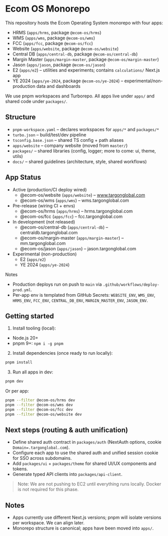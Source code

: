 # Ecom OS Monorepo

This repository hosts the Ecom Operating System monorepo with four apps:

- HRMS (`apps/hrms`, package `@ecom-os/hrms`)
- WMS (`apps/wms`, package `@ecom-os/wms`)
- FCC (`apps/fcc`, package `@ecom-os/fcc`)
- Website (`apps/website`, package `@ecom-os/website`)
- Central DB (`apps/central-db`, package `@ecom-os/central-db`)
- Margin Master (`apps/margin-master`, package `@ecom-os/margin-master`)
- Jason (`apps/jason`, package `@ecom-os/jason`)
- E2 (`apps/e2`) – utilities and experiments; contains `calculations/` Next.js app
- YE 2024 (`apps/ye-2024`, package `@ecom-os/ye-2024`) – experimental/non-production data and dashboards

We use pnpm workspaces and Turborepo. All apps live under `apps/` and shared code under `packages/`.

## Structure

- `pnpm-workspace.yaml` – declares workspaces for `apps/*` and `packages/*`
- `turbo.json` – build/test/dev pipeline
- `tsconfig.base.json` – shared TS config + path aliases
- `apps/website` – company website (moved from `master/`)
- `packages/` – shared libraries (config, logger; more to come: ui, theme, utils)
- `docs/` – shared guidelines (architecture, style, shared workflows)

## App Status

- Active (production/CI deploy wired)
  - @ecom-os/website (`apps/website`) – www.targonglobal.com
  - @ecom-os/wms (`apps/wms`) – wms.targonglobal.com
- Pre-release (wiring CI + envs)
  - @ecom-os/hrms (`apps/hrms`) – hrms.targonglobal.com
  - @ecom-os/fcc (`apps/fcc`) – fcc.targonglobal.com
- In development (not released)
  - @ecom-os/central-db (`apps/central-db`) – centraldb.targonglobal.com
  - @ecom-os/margin-master (`apps/margin-master`) – mm.targonglobal.com
  - @ecom-os/jason (`apps/jason`) – jason.targonglobal.com
- Experimental (non-production)
  - E2 (`apps/e2`)
  - YE 2024 (`apps/ye-2024`)

Notes
- Production deploys run on push to `main` via `.github/workflows/deploy-prod.yml`.
- Per-app env is templated from GitHub Secrets: `WEBSITE_ENV`, `WMS_ENV`, `HRMS_ENV`, `FCC_ENV`, `CENTRAL_DB_ENV`, `MARGIN_MASTER_ENV`, `JASON_ENV`.

## Getting started

1) Install tooling (local):

- Node.js 20+
- pnpm 9+: `npm i -g pnpm`

2) Install dependencies (once ready to run locally):

```bash
pnpm install
```

3) Run all apps in dev:

```bash
pnpm dev
```

Or per app:

```bash
pnpm --filter @ecom-os/hrms dev
pnpm --filter @ecom-os/wms dev
pnpm --filter @ecom-os/fcc dev
pnpm --filter @ecom-os/website dev
```

## Next steps (routing & auth unification)

- Define shared auth contract in `packages/auth` (NextAuth options, cookie `Domain=.targonglobal.com`).
- Configure each app to use the shared auth and unified session cookie for SSO across subdomains.
- Add `packages/ui` + `packages/theme` for shared UI/UX components and tokens.
- Generate typed API clients into `packages/api-client`.

> Note: We are not pushing to EC2 until everything runs locally. Docker is not required for this phase.

## Notes

- Apps currently use different Next.js versions; pnpm will isolate versions per workspace. We can align later.
 - Monorepo structure is canonical; apps have been moved into `apps/`.
